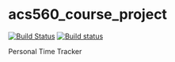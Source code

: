 # acs560_course_project
[![Build Status](https://travis-ci.org/nguytk01/acs560_course_project.svg?branch=master)](https://travis-ci.org/nguytk01/acs560_course_project)
[![Build status](https://ci.appveyor.com/api/projects/status/tm1nnakxbnw6eqad/branch/master?svg=true)](https://ci.appveyor.com/project/nguytk01/acs560-course-project/branch/master)

Personal Time Tracker

